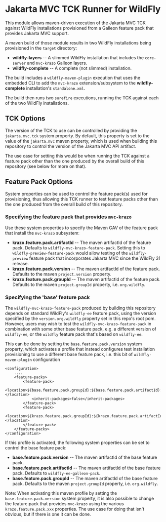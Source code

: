 # Jakarta MVC TCK Runner for WildFly

This module allows maven-driven execution of the Jakarta MVC TCK against WildFly installations provisioned from a Galleon feature pack that provides Jakarta MVC support.

A maven build of those module results in two WildFly installations being provisioned in the `target` directory:

* **wildfly-layers** -- A slimmed WildFly installation that includes the `core-server` and `mvc-krazo` Galleon layers.
* **wildfly-complete** -- A complete (not slimmed) installation.

The build includes a `wildfly-maven-plugin` execution that uses the embedded CLI to add the `mvc-krazo` extension/subsystem to the **wildfly-complete** installation's `standalone.xml`.

The build then runs two `surefire` executions, running the TCK against each of the two WildFly installations.

## TCK Options

The version of the TCK to use can be controlled by providing the `jakarta.mvc.tck` system property. By default, this property is set to the value of the `jakarta.mvc` maven property, which is used when building this repository to control the version of the Jakarta MVC API artifact.

The use case for setting this would be when running the TCK against a feature pack other than the one produced by the overall build of this repository (see below for more on that).

## Feature Pack Options

System properties can be used to control the feature pack(s) used for provisioning, thus allowing this TCK runner to test feature packs other than the one produced from the overall build of this repository.

### Specifying the feature pack that provides `mvc-krazo`

Use these system properties to specify the Maven GAV of the feature pack that install the `mvc-krazo` subsystem:

* **krazo.feature.pack.artifactId** -- The maven artifactId of the feature pack. Defaults to `wildfly-mvc-krazo-feature-pack`. Setting this to `wildfly-preview-feature-pack` would allow testing of the `wildfly-preview` feature pack that incorporates Jakarta MVC since the WildFly 31 release.
* **krazo.feature.pack.version** -- The maven artifactId of the feature pack. Defaults to the maven `project.version` property.
* **krazo.feature.pack.groupId** -- The maven artifactId of the feature pack. Defaults to the maven `project.groupId` property, i.e. `org.wildfly`.

### Specifying the 'base' feature pack

The `wildfly-mvc-krazo-feature-pack` produced by building this repository depends on standard WildFly's `wildfly-ee` feature pack, using the version specified by the `version.org.wildfly` property set in this repo's root pom. However, users may wish to test the `wildfly-mvc-krazo-feature-pack` in combination with some other base feature pack, e.g. a different version of `wildfly-ee`, or the `wildfly` feature pack that's based on `wildfly-ee`.

This can be done by setting the `base.feature.pack.version` system property, which activates a profile that instead configures test installation provisioning to use a different base feature pack, i.e. this bit of `wildfly-maven-plugin` configuration


    <configuration>
        ....
        <feature-packs>
            <feature-pack>
                <location>${base.feature.pack.groupId}:${base.feature.pack.artifactId}:${base.feature.pack.version}</location>
                <inherit-packages>false</inherit-packages>
            </feature-pack>
            <feature-pack>
                <location>${krazo.feature.pack.groupId}:${krazo.feature.pack.artifactId}:${krazo.feature.pack.version}</location>
            </feature-pack>
        </feature-packs>
    </configuration>

If this profile is activated, the following system properties can be set to control the base feature pack:

* **base.feature.pack.version** -- The maven artifactId of the base feature pack.
* **base.feature.pack.artifactId** -- The maven artifactId of the base feature pack. Defaults to `wildfly-ee-galleon-pack`.
* **base.feature.pack.groupId** -- The maven artifactId of the base feature pack. Defaults to the maven `project.groupId` property, i.e. `org.wildfly`.

Note: When activating this maven profile by setting the `base.feature.pack.version` system property, it is also possible to change the feature pack that provides `mvc-krazo` using the various `krazo.feature.pack.xxx` properties. The use case for doing that isn't obvious, but if there is one it can be done.